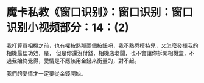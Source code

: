 # 魔卡私教《窗口识别》：窗口识别：窗口识别小视频部分：14：(2)

我打算買相機之前，也有權按熟那兩個按鈕吧，我不熟悉模特兒，又怎麼發揮我的相機最佳功效，是， 但是你還沒付錢，相機店老闆，也不會讓你拆開相機盒，不過我始終覺得，愛情是不應該用金錢來衡量的，對不起。

我們的愛情才一定要從金錢開始。